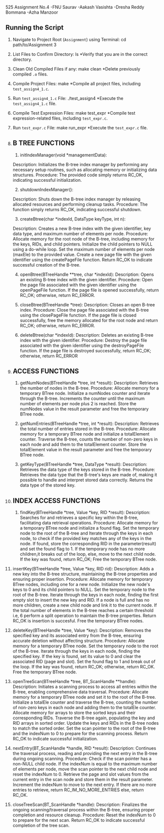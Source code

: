 525 Assignment No.4 -FNU Saurav -Aakash Vasishta -Dresha Reddy Bommana -Azha Manzoor

Running the Script
---------------------------------------------------------------------------------------------
1. Navigate to Project Root (`Assignment`) using Terminal:
    cd path/to/Assignment 3
2. List Files to Confirm Directory:
    ls
    *Verify that you are in the correct directory.

3. Clean Old Compiled Files if any:
    make clean
    *Delete previously compiled `.o` files.

4. Compile Project Files:
    make
    *Compile all project files, including `test_assign4_1.c`.

5. Run `test_assign4_1.c` File:
     ./test_assign4
    *Execute the `test_assign4_1.c` file.

6. Compile Test Expression Files:
    make test_expr
    *Compile test expression-related files, including `test_expr.c`.

7. Run `test_expr.c` File:
    make run_expr
    *Execute the `test_expr.c` file.

1. B TREE FUNCTIONS
   ------------------------------------------------------------
   1. initIndexManager(void *managementData):
   
   Description: Initializes the B-tree index manager by performing any necessary setup routines, such as allocating memory or initializing data structures.
   Procedure:
      The provided code simply returns RC_OK, indicating successful initialization.

   2. shutdownIndexManager():
   
   Description: Shuts down the B-tree index manager by releasing allocated resources and performing cleanup tasks.
   Procedure:
      The function simply returns RC_OK, indicating successful shutdown.

   3. createBtree(char *indexId, DataType keyType, int n):
   
   Description: Creates a new B-tree index with the given identifier, key data type, and maximum number of elements per node.
   Procedure:
      Allocate memory for the root node of the B-tree, including memory for the keys, RIDs, and child pointers.
      Initialize the child pointers to NULL using a do-while loop.
      Set the maximum number of elements per node (maxEle) to the provided value.
      Create a new page file with the given identifier using the createPageFile function.
      Return RC_OK to indicate successful creation of the B-tree.
   
   4. openBtree(BTreeHandle **tree, char *indexId):
   Description: Opens an existing B-tree index with the given identifier.
   Procedure:
      Open the page file associated with the given identifier using the openPageFile function.
      If the page file is opened successfully, return RC_OK; otherwise, return RC_ERROR.
   
   5. closeBtree(BTreeHandle *tree):
   Description: Closes an open B-tree index.
   Procedure:
     Close the page file associated with the B-tree using the closePageFile function.
     If the page file is closed successfully, free the memory allocated for the root node and return RC_OK; otherwise, return RC_ERROR.
   
   6. deleteBtree(char *indexId):
   Description: Deletes an existing B-tree index with the given identifier.
   Procedure:
      Destroy the page file associated with the given identifier using the destroyPageFile function.
      If the page file is destroyed successfully, return RC_OK; otherwise, return RC_ERROR

3. ACCESS FUNCTIONS
   ------------------------------------------------------------
	1. getNumNodes(BTreeHandle *tree, int *result):
	Description: Retrieves the number of nodes in the B-tree.
	Procedure:
	   Allocate memory for a temporary BTree node.
	   Initialize a numNodes counter and iterate through the B-tree.
	   Increments the counter until the maximum number of elements per node plus 2 is reached.
	   Store the numNodes value in the result parameter and free the temporary BTree node.
   
	2. getNumEntries(BTreeHandle *tree, int *result):
	Description: Retrieves the total number of entries stored in the B-tree.
	Procedure:
	   Allocate memory for a temporary BTree node and initialize a totalElement counter.
	   Traverse the B-tree, counts the number of non-zero keys in each node and add them to the totalElement counter.
	   Store the totalElement value in the result parameter and free the temporary BTree node.
	   
	3. getKeyType(BTreeHandle *tree, DataType *result):
	Description: Retrieves the data type of the keys stored in the B-tree.
	Procedure:
	   Retrieves the data type that the B-tree's keys are made of, making it possible to handle and interpret stored data correctly.
	   Returns the data type of the stored key.
   
5. INDEX ACCESS FUNCTIONS
   ---------------------------------------------------------------
	1. findKey(BTreeHandle *tree, Value *key, RID *result):
	Description: Searches for and retrieves a specific key within the B-tree, facilitating data retrieval operations.
	Procedure:
	   Allocate memory for a temporary BTree node and initialize a found flag.
	   Set the temporary node to the root of the B-tree and Iterate through the keys in each node, to check if the provided key matches any of the keys in the node.
	   If found, store the corresponding RID in the parameter(result) and set the found flag to 1.
	   If the temporary node has no more children,it breaks out of the loop, else, move to the next child node.
	   If the key was found, return RC_OK; Free the temporary BTree node.
	   
2. insertKey(BTreeHandle *tree, Value *key, RID rid):
	   Description: Adds a new key into the B-tree structure, maintaining the B-tree properties and ensuring proper insertion.
	   Procedure:
	   Allocate memory for temporary BTree nodes, including one for a new node.
	   Initialize the new node's keys to 0 and its child pointers to NULL.
	   Set the temporary node to the root of the B-tree.
	   Iterate through the keys in each node, finding the first empty slot to insert the new key and RID.
	   If a node is full and has no more children, create a new child node and link it to the current node.
	   If the total number of elements in the B-tree reaches a certain threshold i.e, 6 perform a split operation to maintain the B-tree properties.
	   Return RC_OK is insertion is succesful. Free the temporary BTree nodes.
	  
3. deleteKey(BTreeHandle *tree, Value *key):
	   Description: Removes the specified key and its associated entry from the B-tree, ensuring accurate deletion without affecting structure.
	   Procedure:
	   Allocate memory for a temporary BTree node.
	   Set the temporary node to the root of the B-tree.
	   Iterate through the keys in each node, finding the specified key.
	   If the key is found, set its value to 0 and clear the associated RID (page and slot).
	   Set the found flag to 1 and break out of the loop.
	   If the key was found, return RC_OK; otherwise, return RC_OK.
	   Free the temporary BTree node.

  
4. openTreeScan(BTreeHandle *tree, BT_ScanHandle **handle):
	   Description: Initiates a scanning process to access all entries within the B-tree, enabling comprehensive data traversal.
	   Procedure:
	    Allocate memory for a temporary BTree node and set it to the root of the B-tree.
	    Initialize a totalEle counter and traverse the B-tree, counting the number of non-zero keys in each node and adding them to the totalEle counter.
	    Allocate memory for arrays to store the sorted keys and their corresponding RIDs.
	    Traverse the B-tree again, populating the key and RID arrays in sorted order.
	    Update the keys and RIDs in the B-tree nodes to match the sorted order.
	    Set the scan pointer to the root of the B-tree and the indexNum to 0 to prepare for the scanning process.
	    Return RC_OK to indicate successful initialization.
    

5. nextEntry(BT_ScanHandle *handle, RID *result):
   Description: Continues the traversal process, reading and providing the next entry in the B-tree during ongoing scanning.
   Procedure:
    Check if the scan pointer has a non-NULL child node.
    If the indexNum is equal to the maximum number of elements per node, move the scan pointer to the next child node and reset the indexNum to 0.
    Retrieve the page and slot values from the current entry in the scan node and store them in the result parameter.
    Increment the indexNum to move to the next entry.
    If there are no more entries to retrieve, return RC_IM_NO_MORE_ENTRIES else, return RC_OK.

6. closeTreeScan(BT_ScanHandle *handle):
   Description: Finalizes the ongoing scanning/traversal process within the B-tree, ensuring proper completion and resource cleanup.
   Procedure:
      Reset the indexNum to 0 to prepare for the next scan.
      Return RC_OK to indicate successful completion of the tree scan.
   


